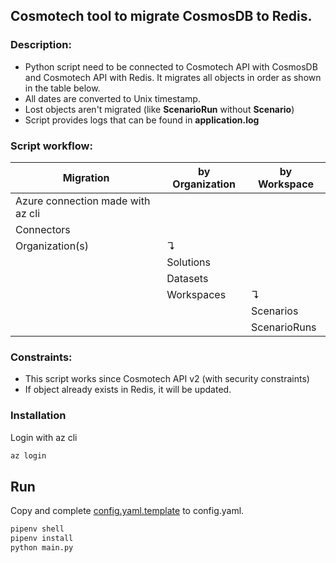## Cosmotech tool to migrate CosmosDB to Redis.

### Description:
* Python script need to be connected to Cosmotech API with CosmosDB and Cosmotech API with Redis.
It migrates all objects in order as shown in the table below.
* All dates are converted to Unix timestamp.
* Lost objects aren't migrated (like **ScenarioRun** without **Scenario**)
* Script provides logs that can be found in **application.log**


### Script workflow:
| Migration                         | by Organization | by Workspace |
|-----------------------------------|-----------------|--------------|
| Azure connection made with az cli |
| Connectors                        |
| Organization(s)                   | &#8628;         
|                                   | Solutions       |
|                                   | Datasets        |
|                                   | Workspaces      | &#8628;      
|                                   |                 | Scenarios    
|                                   |                 | ScenarioRuns  



### Constraints:
* This script works since Cosmotech API v2 (with security constraints)
* If object already exists in Redis, it will be updated.

### Installation
Login with az cli
``` powershell
az login
```

## Run
Copy and complete [config.yaml.template](config.yaml.template) to config.yaml.
``` bash
pipenv shell
pipenv install
python main.py
```
